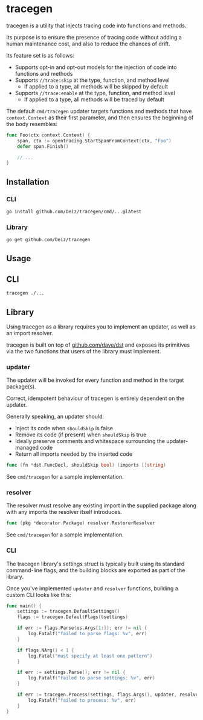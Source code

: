 # tracegen

tracegen is a utility that injects tracing code into functions and methods.

Its purpose is to ensure the presence of tracing code without adding a human maintenance cost, and also to reduce the chances of drift.

Its feature set is as follows:

- Supports opt-in and opt-out models for the injection of code into functions and methods
- Supports `//trace:skip` at the type, function, and method level
  - If applied to a type, all methods will be skipped by default
- Supports `//trace:enable` at the type, function, and method level
  - If applied to a type, all methods will be traced by default

The default `cmd/tracegen` updater targets functions and methods that have `context.Context` as their first parameter, and then ensures the beginning of the body resembles:

```go
func Foo(ctx context.Context) {
    span, ctx := opentracing.StartSpanFromContext(ctx, "Foo")
    defer span.Finish()

    // ...
}
```

## Installation

### CLI

```sh
go install github.com/Deiz/tracegen/cmd/...@latest
```

### Library

```sh
go get github.com/Deiz/tracegen
```

## Usage

## CLI

```sh
tracegen ./...
```

## Library

Using tracegen as a library requires you to implement an updater, as well as an import resolver.

tracegen is built on top of [github.com/dave/dst](https://github.com/dave/dst) and
exposes its primitives via the two functions that users of the library must implement.

### updater

The updater will be invoked for every function and method in the target package(s).

Correct, idempotent behaviour of tracegen is entirely dependent on the updater.

Generally speaking, an updater should:

- Inject its code when `shouldSkip` is false
- Remove its code (if present) when `shouldSkip` is true
- Ideally preserve comments and whitespace surrounding the updater-managed code
- Return all imports needed by the inserted code

```go
func (fn *dst.FuncDecl, shouldSkip bool) (imports []string)
```

See `cmd/tracegen` for a sample implementation.

### resolver

The resolver must resolve any existing import in the supplied package along
with any imports the resolver itself introduces.

```go
func (pkg *decorator.Package) resolver.RestorerResolver
```

See `cmd/tracegen` for a sample implementation.

### CLI

The tracegen library's settings struct is typically built using its standard
command-line flags, and the building blocks are exported as part of the library.

Once you've implemented `updater` and `resolver` functions, building a custom CLI
looks like this:

```go
func main() {
	settings := tracegen.DefaultSettings()
	flags := tracegen.DefaultFlags(&settings)

	if err := flags.Parse(os.Args[1:]); err != nil {
		log.Fatalf("failed to parse flags: %v", err)
	}

	if flags.NArg() < 1 {
		log.Fatal("must specify at least one pattern")
	}

	if err := settings.Parse(); err != nil {
		log.Fatalf("failed to parse settings: %v", err)
	}

	if err := tracegen.Process(settings, flags.Args(), updater, resolver); err != nil {
		log.Fatalf("failed to process: %v", err)
	}
}
```
